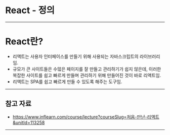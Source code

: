 # React - 정의

------

# React란?

- 리액트는 사용자 인터페이스를 만들기 위해 사용되는 자바스크립트의 라이브러리임.
- 규모가 큰 사이트들은 수많은 페이지를 잘 만들고 관리하기가 쉽지 않은데, 이러한 복잡한 사이트를 쉽고 빠르게 만들며 관리하기 위해 만들어진 것이 바로 리액트임.
- 리액트는 SPA를 쉽고 빠르게 만들 수 있도록 해주는  도구임.

------

## 참고 자료

- https://www.inflearn.com/course/lecture?courseSlug=처음-만난-리액트&unitId=113258

------
